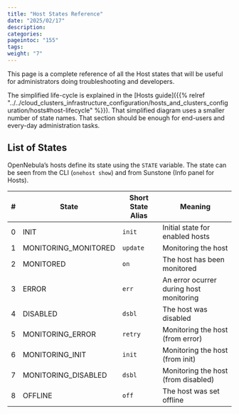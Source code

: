 ```yaml
---
title: "Host States Reference"
date: "2025/02/17"
description:
categories:
pageintoc: "155"
tags:
weight: "7"
---
```


<a id="host-states"></a>

<!--# Host States Reference -->

This page is a complete reference of all the Host states that will be useful for administrators doing troubleshooting and developers.

The simplified life-cycle is explained in the [Hosts guide]({{% relref "../../cloud_clusters_infrastructure_configuration/hosts_and_clusters_configuration/hosts#host-lifecycle" %}}). That simplified diagram uses a smaller number of state names. That section should be enough for end-users and every-day administration tasks.

## List of States

OpenNebula’s hosts define its state using the `STATE` variable. The state can be seen from the CLI (`onehost show`) and from Sunstone (Info panel for Hosts).

|   # | State                | Short State Alias   | Meaning                                 |
|-----|----------------------|---------------------|-----------------------------------------|
|   0 | INIT                 | `init`              | Initial state for enabled hosts         |
|   1 | MONITORING_MONITORED | `update`            | Monitoring the host                     |
|   2 | MONITORED            | `on`                | The host has been monitored             |
|   3 | ERROR                | `err`               | An error ocurrer during host monitoring |
|   4 | DISABLED             | `dsbl`              | The host was disabled                   |
|   5 | MONITORING_ERROR     | `retry`             | Monitoring the host (from error)        |
|   6 | MONITORING_INIT      | `init`              | Monitoring the host (from init)         |
|   7 | MONITORING_DISABLED  | `dsbl`              | Monitoring the host (from disabled)     |
|   8 | OFFLINE              | `off`               | The host was set offline                |
